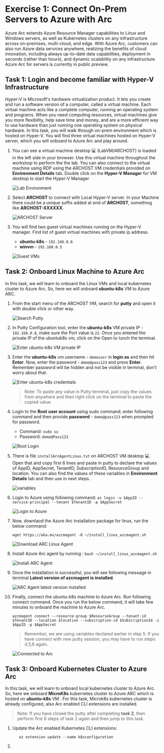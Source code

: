 # Exercise 1: Connect On-Prem Servers to Azure with Arc

Azure Arc extends Azure Resource Manager capabilities to Linux and Windows servers, as well as Kubernetes clusters on any infrastructure across on-premises, multi-cloud, and edge. With Azure Arc, customers can also run Azure data services anywhere, realizing the benefits of cloud innovation, including always up-to-date data capabilities, deployment in seconds (rather than hours), and dynamic scalability on any infrastructure. Azure Arc for servers is currently in public preview.

## Task 1: Login and become familiar with Hyper-V Infrastructure

Hyper-V is Microsoft's hardware virtualization product. It lets you create and run a software version of a computer, called a virtual machine. Each virtual machine acts like a complete computer, running an operating system and programs. When you need computing resources, virtual machines give you more flexibility, help save time and money, and are a more efficient way to use hardware than just running one operating system on physical hardware. In this task, you will walk through on-prem environment which is hosted on Hyper-V. You will find three virtual machines hosted on Hyper-V server, which you will onboard to Azure Arc and play around.

1. You can see a virtual machine desktop 💻 (LabVM/ARCHOST) is loaded in the left side in your browser. Use this virtual machine throughout the workshop to perform the the lab. You can also connect to the virtual machine using RDP using the ARCHOST VM credentials provided on **Environment Details** tab. Double click on the **Hyper-V Manager** for VM desktop to start the Hyper-V Manager

    ![](media/cloudlab-vm-guide.png "Lab Environment")

1. Select **ARCHOST** to connect with Local Hyper-V server. In your Machine there could be a unique suffix added at end of **ARCHOST**, something like **ARCHOST-XXXXXX**.

    ![](media/archost-localserver.png "ARCHOST Server")

1. You will find two guest virtual machines running on the Hyper-V manager. Find list of guest virtual machines with private ip address.
     * **ubuntu-k8s** - ```192.168.0.8```
     * **winvm** - ```192.168.0.5```
     
    ![](media/guestvms.png "Guest VMs")
    
## Task 2: Onboard Linux Machine to Azure Arc

In this task, we will learn to onboard the Linux VMs and local kubernetes cluster to Azure Arc. So, here we will onboard **ubuntu-k8s** VM to Azure ARC.

1. From the start menu of the ARCHOST VM, search for **putty** and open it with double click or other way.

    ![](media/startputty.png "Search Putty")
     
1. In Putty Configuration tool, enter the **ubuntu-k8s** VM private IP - ```192.168.0.8```, make sure the Port value is ```22```. Once you entered the private IP of the ubuntuk8s vm, click on the Open to lunch the terminal.

    ![](media/putty-enter-ip.png "Enter ubuntu-k8s VM private IP")
    
1. Enter the **ubuntu-k8s** vm username - ```demouser``` in **login as** and then hit **Enter**. Now, enter the password - ```demo@pass123``` and press **Enter**. Remember password will be hidden and not be visible in terminal, don't worry about that.

    ![](media/enter-ubuntu-k8s-credentials.png "Enter ubuntu-k8s credentials")
    
    > Note: To paste any value in Putty terminal, just copy the values from anywhere and then right click on the terminal to paste the copied value.
    
1. Login to the **Root user account** using sudo command; enter following command and then provide **password** - ```demo@pass123``` when prompted for password.
     * Command: ```sudo su ```
     * Password: ```demo@Pass123```
    
    ![](media/root-login.png "Root Login")
    
1. There is file ```installArcAgentLinux.txt``` on ARCHOST VM desktop 💻. Open that and copy first 6 lines and paste in putty to declare the values of AppID, AppSecret, TenantID, SubscriptionID, ResourceGroup and location. You can also find the values of these variables in **Environment Details** tab and then use in next steps.

    ![](media/variables.png "variables")
    
1. Login to Azure using following command: ```az login -u $AppID --service-principal --tenant $TenantID -p $AppSecret```

    ![](media/azlogin.png "Login to Azure")
    
1. Now, downlaod the Azure Arc installation package for linux, run the below command:

    ```wget https://aka.ms/azcmagent -O ~/install_linux_azcmagent.sh```
    
    ![](media/download-arc-agent.png "Download ARC Linux Agent")
    
1. Install Azure Arc agent by running : ```bash ~/install_linux_azcmagent.sh```

    ![](media/run-installation.png "Install ARC Agent")
    
1. Once the installation is successful, you will see following message in terminal **Latest version of azcmagent is installed**.

    ![](media/arcagent-installed.png "ARC Agent latest version installed")    
    
1. Finally, connect the ubuntu-k8s machine to Azure Arc. Run following connect command.  Once you run the below command, it will take few minutes to onboard the machine to Azure Arc. 
    
    ```azcmagent connect --resource-group $ResourseGroup --tenant-id $TenantID --location $location --subscription-id $SubscriptionId -i $AppID -p $AppSecret```
      > Remember, we are using variables declared earlier in step 5. If you have connect with new putty session, you may have to run steps 4,5,6 again.
     
    ![](media/connected-azure-arc.png "Connected to Arc")

## Task 3: Onboard Kubernetes Cluster to Azure Arc
In this task, we will learn to onboard local kubernetes cluster to Azure Arc. So, here we onboard **MicroK8s** kubernetes cluster to Azure ARC which is hosted on **ubuntu-k8s** VM . For this task, Microk8s kubernetes cluster is already configured, also Arc enabled CLI extensions are installed.

 > Note: If you have closed the putty after completing **task 2**, then perform first 6 steps of task 2 again and then jump to this task. 

1. Update the Arc enabled Kubernetes CLI extensions:
    ```az extension update --name connectedk8s
       az extension update --name k8sconfiguration
    ```
    
1. 

